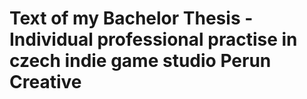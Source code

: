 # Text of my Bachelor Thesis - Individual professional practise in czech indie game studio Perun Creative
